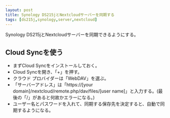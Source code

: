 ```yaml
---
layout: post
title: Synology DS215jとNextcloudサーバーを同期する
tags: [ds215j,synology,server,nextcloud]
---
```


Synology DS215jとNextcloudサーバーを同期できるようにする。

## Cloud Syncを使う

- まずCloud Syncをインストールしておく。
- Cloud Syncを開き、「+」を押す。
- クラウド プロバイダーは「WebDAV」を選ぶ。
- 「サーバーアドレス」は「https://[your domain]/nextcloud/remote.php/dav/files/[user name]」と入力する。(最後の「/」があると何故かエラーになる。)
- ユーザー名とパスワードを入れて、同期する保存先を決定すると、自動で同期するようになる。
